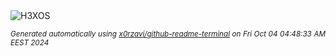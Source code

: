 <div align="justify">
<picture>
    <source media="(prefers-color-scheme: dark)" srcset="https://i.ibb.co/GvrLzZH/output-gif.gif">
    <source media="(prefers-color-scheme: light)" srcset="https://i.ibb.co/GvrLzZH/output-gif.gif">
    <img alt="H3XOS" src="https://i.ibb.co/GvrLzZH/output-gif.gif">
</picture>

<sub><i>Generated automatically using [x0rzavi/github-readme-terminal](https://github.com/x0rzavi/github-readme-terminal) on Fri Oct 04 04:48:33 AM EEST 2024</i></sub>
</div>